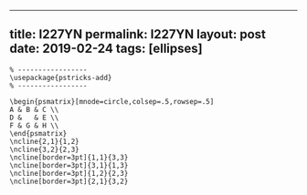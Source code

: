 ---
 title: I227YN
 permalink: I227YN
 layout: post
 date: 2019-02-24
 tags: [ellipses]
 ---

```latex% Dans le préambule
% -----------------
\usepackage{pstricks-add}
% -----------------

\begin{psmatrix}[mnode=circle,colsep=.5,rowsep=.5]
A & B & C \\
D &   & E \\
F & G & H \\
\end{psmatrix}
\ncline{2,1}{1,2}
\ncline{3,2}{2,3}
\ncline[border=3pt]{1,1}{3,3}
\ncline[border=3pt]{3,1}{1,3}
\ncline[border=3pt]{1,2}{2,3}
\ncline[border=3pt]{2,1}{3,2}
```
